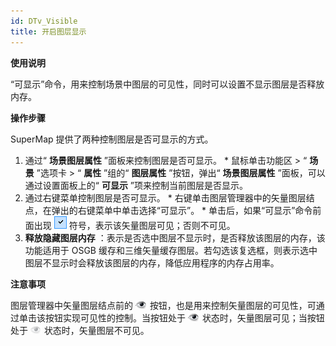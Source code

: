 ```yaml
---
id: DTv_Visible
title: 开启图层显示
---
```

**使用说明**

“可显示”命令，用来控制场景中图层的可见性，同时可以设置不显示图层是否释放内存。

**操作步骤**

SuperMap 提供了两种控制图层是否可显示的方式。

  1. 通过“ **场景图层属性** ”面板来控制图层是否可显示。 
    * 鼠标单击功能区 > “ **场景** ”选项卡 > “ **属性** ”组的“ **图层属性** ”按钮，弹出“ **场景图层属性** ”面板，可以通过设置面板上的“ **可显示** ”项来控制当前图层是否显示。
  2. 通过右键菜单控制图层是否可显示。 
    * 右键单击图层管理器中的矢量图层结点，在弹出的右键菜单中单击选择“可显示”。
    * 单击后，如果“可显示”命令前面出现 ![](img/see.png) 符号，表示该矢量图层可见；否则不可见。
  3. **释放隐藏图层内存** ：表示是否选中图层不显示时，是否释放该图层的内存，该功能适用于 OSGB 缓存和三维矢量缓存图层。若勾选该复选框，则表示选中图层不显示时会释放该图层的内存，降低应用程序的内存占用率。

**注意事项**

图层管理器中矢量图层结点前的 ![](img/see2.png) 按钮，也是用来控制矢量图层的可见性，可通过单击该按钮实现可见性的控制。当按钮处于
![](img/see2.png) 状态时，矢量图层可见；当按钮处于 ![](img/unsee2.png) 状态时，矢量图层不可见。

 

